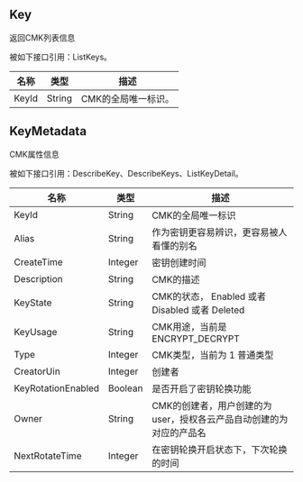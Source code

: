 ## Key

返回CMK列表信息

被如下接口引用：ListKeys。

| 名称 | 类型 |  描述 |
|------|------|-------|
| KeyId | String | CMK的全局唯一标识。 |

## KeyMetadata

CMK属性信息

被如下接口引用：DescribeKey、DescribeKeys、ListKeyDetail。

| 名称 | 类型 |  描述 |
|------|------|-------|
| KeyId | String | CMK的全局唯一标识 |
| Alias | String | 作为密钥更容易辨识，更容易被人看懂的别名 |
| CreateTime | Integer | 密钥创建时间 |
| Description | String | CMK的描述 |
| KeyState | String | CMK的状态， Enabled 或者 Disabled 或者 Deleted |
| KeyUsage | String | CMK用途，当前是 ENCRYPT_DECRYPT |
| Type | Integer | CMK类型，当前为 1 普通类型 |
| CreatorUin | Integer | 创建者 |
| KeyRotationEnabled | Boolean | 是否开启了密钥轮换功能 |
| Owner | String | CMK的创建者，用户创建的为 user，授权各云产品自动创建的为对应的产品名 |
| NextRotateTime | Integer | 在密钥轮换开启状态下，下次轮换的时间 |

